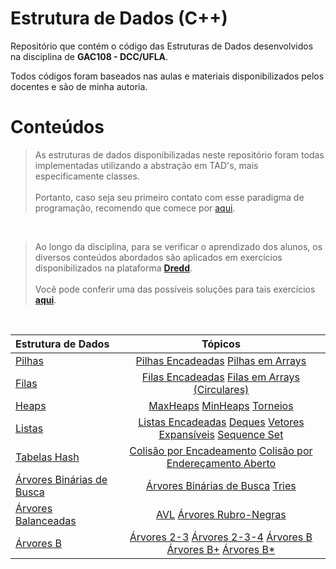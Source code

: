 # Estrutura de Dados (C++)

Repositório que contém o código das Estruturas de Dados desenvolvidos na disciplina de **GAC108 - DCC/UFLA**.

Todos códigos foram baseados nas aulas e materiais disponibilizados pelos docentes e são de minha autoria.

# Conteúdos

> As estruturas de dados disponibilizadas neste repositório foram todas implementadas utilizando a abstração em TAD's, mais especificamente classes.
<br /><br />
Portanto, caso seja seu primeiro contato com esse paradigma de programação, recomendo que comece por [aqui](tads).

<br />

> Ao longo da disciplina, para se verificar o aprendizado dos alunos, os diversos conteúdos abordados são aplicados em exercícios disponibilizados na plataforma **[Dredd](https://dredd.dac.ufla.br/)**. <br /><br />
Você pode conferir uma das possíveis soluções para tais exercícios **[aqui](exerciciosDredd)**.

<br />

Estrutura de Dados | Tópicos
:-- | :--:
[Pilhas](src/stack) | [Pilhas Encadeadas](src/stack/linked)     [Pilhas em Arrays](src/stack/array)
[Filas](src/queue) | [Filas Encadeadas](src/queue/linked/)     [Filas em Arrays (Circulares)](src/queue/array/)
[Heaps](src/heap) | [MaxHeaps](src/heap/maxHeap)        [MinHeaps](src/heap/minHeap)        [Torneios](src/heap/tournament)
[Listas](src/list) | [Listas Encadeadas](src/list/linked)      [Deques]()      [Vetores Expansíveis]()     [Sequence Set]()
[Tabelas Hash](src/hash) | [Colisão por Encadeamento](src/hash/linked)     [Colisão por Endereçamento Aberto](src/hash/open_address)
[Árvores Binárias de Busca](/arvores/abb) | [Árvores Binárias de Busca](/arvores/abb/abb)   [Tries](arvores/abb/tries)
[Árvores Balanceadas](/arvores/balanceadas) | [AVL](/arvores/balanceadas/avl)      [Árvores Rubro-Negras](/arvores/balanceadas/rb)
[Árvores B](/arvores/B) | [Árvores 2-3](/)       [Árvores 2-3-4](/)     [Árvores B](/)     [Árvores B+](/)     [Árvores B*](/)